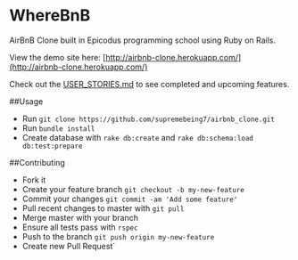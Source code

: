 WhereBnB
============

AirBnB Clone built in Epicodus programming school using Ruby on Rails.

View the demo site here:
[http://airbnb-clone.herokuapp.com/](http://airbnb-clone.herokuapp.com/)

Check out the [USER_STORIES.md](https://github.com/supremebeing7/airbnb_clone/blob/master/USER_STORIES.md) to see completed and upcoming features.

##Usage

* Run `git clone https://github.com/supremebeing7/airbnb_clone.git`
* Run `bundle install`
* Create database with `rake db:create` and `rake db:schema:load db:test:prepare`

##Contributing

* Fork it
* Create your feature branch `git checkout -b my-new-feature`
* Commit your changes `git commit -am 'Add some feature'`
* Pull recent changes to master with `git pull`
* Merge master with your branch
* Ensure all tests pass with `rspec`
* Push to the branch `git push origin my-new-feature`
* Create new Pull Request`
